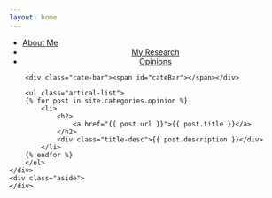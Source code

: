 ```yaml
---
layout: home
---
```


<div class="index-content opinion">
    <div class="section">
        <ul class="artical-cate">
            <li><a href="/"><span>About Me</span></a></li>
            <li style="text-align:center"><a href="/myresearch"><span>My Research</span></a></li>
            <li class="on" style="text-align:center"><a href="/opinion"><span>Opinions</span></a></li>
        </ul>

        <div class="cate-bar"><span id="cateBar"></span></div>

        <ul class="artical-list">
        {% for post in site.categories.opinion %}
            <li>
                <h2>
                    <a href="{{ post.url }}">{{ post.title }}</a>
                </h2>
                <div class="title-desc">{{ post.description }}</div>
            </li>
        {% endfor %}
        </ul>
    </div>
    <div class="aside">
    </div>
</div>
